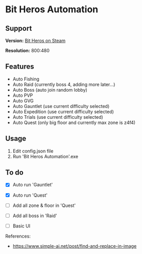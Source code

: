 # Bit Heros Automation</h1>

## Support
**Version:** [Bit Heros on Steam](https://store.steampowered.com/app/666860/Bit_Heroes/)

**Resolution:** 800:480

## Features

- Auto Fishing
- Auto Raid (currently boss 4, adding more later...)
- Auto Boss (auto join random lobby)
- Auto PVP
- Auto GVG
- Auto Gauntlet (use current difficulty selected)
- Auto Expedition (use current difficulty selected)
- Auto Trials (use current difficulty selected)
- Auto Quest (only big floor and currently max zone is z4f4)

## Usage

1. Edit config.json file
2. Run 'Bit Heros Automation'.exe 

## To do

- [x] Auto run 'Gauntlet'
- [x] Auto run 'Quest'
- [ ] Add all zone & floor in 'Quest'
- [ ] Add all boss in 'Raid'
- [ ] Basic UI


References:
- https://www.simple-ai.net/post/find-and-replace-in-image